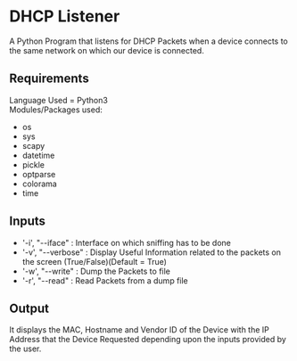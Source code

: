 # DHCP Listener
A Python Program that listens for DHCP Packets when a device connects to the same network on which our device is connected.

## Requirements
Language Used = Python3<br />
Modules/Packages used:
* os
* sys
* scapy
* datetime
* pickle
* optparse
* colorama
* time

## Inputs
* '-i', "--iface" : Interface on which sniffing has to be done
* '-v', "--verbose" : Display Useful Information related to the packets on the screen (True/False)(Default = True)
* '-w', "--write" : Dump the Packets to file
* '-r', "--read" : Read Packets from a dump file

## Output
It displays the MAC, Hostname and Vendor ID of the Device with the IP Address that the Device Requested depending upon the inputs provided by the user.